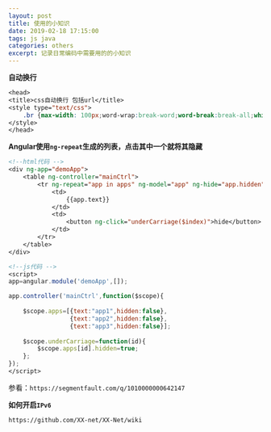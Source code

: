 ```yaml
---
layout: post
title: 使用的小知识
date: 2019-02-18 17:15:00
tags: js java
categories: others
excerpt: 记录日常编码中需要用的的小知识
---
```


**自动换行**

```jsp
<head>
<title>css自动换行 包括url</title>
<style type="text/css">
    .br {max-width: 100px;word-wrap:break-word;word-break:break-all;white-space: normal}
</style>
</head>
```

**Angular使用`ng-repeat`生成的列表，点击其中一个就将其隐藏**

```jsp
<!--html代码 -->
<div ng-app="demoApp">
    <table ng-controller="mainCtrl">
        <tr ng-repeat="app in apps" ng-model="app" ng-hide="app.hidden">
            <td>
                {{app.text}}
            </td>
            <td>
                <button ng-click="underCarriage($index)">hide</button>
            </td>
        </tr>
    </table>
</div>

<!--js代码 -->
<script>
app=angular.module('demoApp',[]);

app.controller('mainCtrl',function($scope){
    
    $scope.apps=[{text:"app1",hidden:false},
                 {text:"app2",hidden:false},
                 {text:"app3",hidden:false}];
    
    $scope.underCarriage=function(id){
        $scope.apps[id].hidden=true;
    };
});
</script>
```

参看：`https://segmentfault.com/q/1010000000642147`

**如何开启`IPv6`**

`https://github.com/XX-net/XX-Net/wiki`
